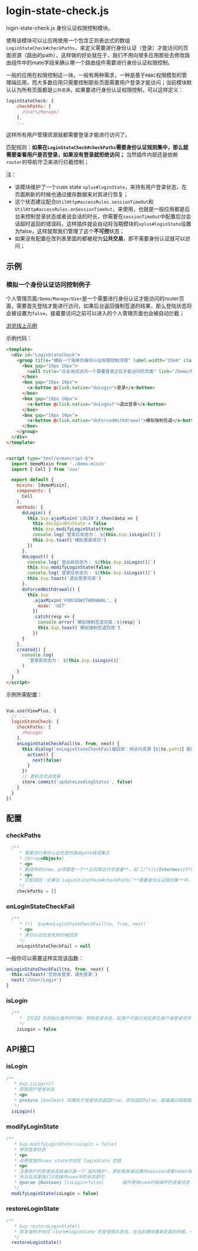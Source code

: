 # login-state-check.js

login-state-check.js 身份认证权限控制模块。

使用该模块可以让应用使用一个包含正则表达式的数组`LoginStateCheck#checkPaths`，来定义需要进行身份认证（登录）才能访问的页面资源（路由的path），这样做的好处就在于，我们不用向很多应用那些去修改路由组件中的mate字段来确认哪一个路由组件需要进行身份认证权限控制。

一般的应用在权限控制这一块，一般有两种需求，一种是基于`RBAC`权限模型的管理端应用，而大多数应用只需要控制那些页面需要用户登录才能访问；当前模块默认认为所有页面都是`公共资源`，如果要进行身份认证权限控制，可以这样定义：

```js
loginStateCheck: {
    checkPaths: [
      /User\/Manage/
    ],
    ...
```
这样所有用户管理资源就都需要登录才能进行访问了。

匹配规则：**如果在`LoginStateCheck#checkPaths`需要身份认证规则集中，那么就需要查看用户是否登录，如果没有登录就拒绝访问；**
当然插件内部还是依赖`router`的导航守卫来进行拦截控制；

注：

+ 该模块维护了一个vuex state `vplus#loginState`，来持有用户登录状态，在页面刷新的时候也通过缓存数据来对其进行恢复；
+ 这个状态建议配合`UtilHttp#accessRules.sessionTimeOut`和`UtilHttp#accessRules.onSessionTimeOut`，来使用，也就是一般应用都是后台来控制登录状态或者说会话的时长，你需要在`sessionTimeOut`中配置后台会话超时返回的错误码，这样插件就会自动将当期模块的`vplus#loginState`设置为false，这样就帮我们管理了这个**不可控**状态；
+ 如果没有配置在改列表里面的都被视为**公共交易**，即不需要身份认证就可以访问；

## 示例

### 模拟一个身份认证访问控制例子

个人管理页面`/Demo/Manage/User`是一个需要进行身份认证才能访问的router页面，需要首先登陆才能进行访问，如果后台返回强制签退的结果，那么登陆状态将会被设置为`false`，接着要访问之前可以进入的个人管理页面也会被自动拦截；

[浏览线上示例](http://vue_viewplus_demo.jiiiiiin.cn/Demo/LoginStateCheck)

示例代码：

```html
<template>
  <div id="LoginStateCheck">
    <group title="模拟一个简单的身份认证权限控制流程" label-width="15em" class="bottom-group">
      <box gap="10px 10px">
        <cell title="点击测试访问一个需要登录之后才能访问的页面" link="/Demo/Manage/User"></cell>
      </box>
      <box gap="10px 10px">
        <x-button @click.native="doLogin">登录</x-button>
      </box>
      <box gap="10px 10px">
        <x-button @click.native="doLogout">退出登录</x-button>
      </box>
      <box gap="10px 10px">
        <x-button @click.native="doForcedWithdrawal">模拟强制签退</x-button>
      </box>
    </group>
  </div>
</template>


<script type="text/ecmascript-6">
  import demoMixin from './demo-mixin'
  import { Cell } from 'vux'

  export default {
    mixins: [demoMixin],
    components: {
      Cell
    },
    methods: {
      doLogin() {
        this.$vp.ajaxMixin('LOGIN').then(data => {
          this.doLoginBtnState = false
          this.$vp.modifyLoginState(true)
          console.log(`登录后状态为： ${this.$vp.isLogin()}`)
          this.$vp.toast('模拟登录成功')
        })
      },
      doLogout() {
        console.log(`登出前状态为： ${this.$vp.isLogin()}`)
        this.$vp.modifyLoginState(false)
        console.log(`登录后状态为： ${this.$vp.isLogin()}`)
        this.$vp.toast('退出登录完成')
      },
      doForcedWithdrawal() {
        this.$vp
          .ajaxMixin('FORCEDWITHDRAWAL', {
            mode: 'GET'
          })
          .catch(resp => {
            console.error(`模拟强制签退完成：${resp}`)
            this.$vp.toast('模拟强制签退完成')
          })
      }
    },
    created() {
      console.log(
        `登录前状态为： ${this.$vp.isLogin()}`
      )
    }
  }
</script>
```

示例所需配置：
```js

Vue.use(ViewPlus, {
  // ...
  loginStateCheck: {
    checkPaths: [
      /Manage/
    ],
    onLoginStateCheckFail(to, from, next) {
      this.dialog(`onLoginStateCheckFail被回调：待访问资源【${to.path}】是需要登录才能访问，请先登录`, {
        action() {
          next(false)
        }
      })
      // 更新状态进度条
      store.commit('updateLoadingStatus', false)
    }
  }
})
```

## 配置

### checkPaths

```js
  /**
     * 需要进行身份认证检查的路由path路径集合
     * {Array<Object>}
     * <p>
     * 数组中的item，必须要是一个**正则表达式字面量**，如`[/^((\/Interbus)(?!\/SubMenu)\/.+)$/]`
     * <p>
     * 匹配规则：如果在`LoginStateCheck#checkPaths`**需要身份认证规则集**中，那么就需要查看用户是否登录，如果没有登录就拒绝访问
     */
    checkPaths = []
```

### onLoginStateCheckFail
```js
  /**
     * [*] `$vp#onLoginStateCheckFail(to, from, next)`
     * <p>
	 * 身份认证检查失败时被回调
     */
    onLoginStateCheckFail = null
```

一般你可以需要这样实现该函数：

```js
onLoginStateCheckFail(to, from, next) {
  this.uiToast('您尚未登录，请先登录')
  next('/User/Login')
}
```

### isLogin

```js
  /**
     * 【可选】在初始化插件的时候，预制登录状态，如用户可能已经在原生客户端登录完毕，故可以通过此配置来初始化用户状态相关信息；
     */
    isLogin = false
```

## API接口

### isLogin

```js
/**
   * $vp.isLogin()
   * 获取用户登录状态
   * <p>
   * @return {boolean} 如果处于登录状态返回true，否则返回false，直接通过获取插件vuex state中对应`loginState`的值
   */
  isLogin()
```

### modifyLoginState

```js
/**
   * $vp.modifyLoginState(isLogin = false)
   * 修改登录状态
   * <p>
   * 会修改插件vuex state中对应`loginState`的值
   * <p>
   * 注意用户的登录状态前端只是一个`临时维护`，即在服务端设置的session或者token有效期到了之后，服务端一般会返回**会话超时**这样的错误，故我们在`util-http`模块还对此作了预留处理，详见`utilHttp#accessRules.onSessionTimeOut`配置
   * 所以在这里我们只用操作vuex中的状态即可
   * @param {Boolean} [isLogin=false]       插件使用vuex时候维护的登录状态
   */
  modifyLoginState(isLogin = false)
```

### restoreLoginState

```js
/**
   * $vp.restoreLoginState()
   * 恢复插件中对应`store#loginState`的登录相关状态，在当前模块重新安装的时候，一般对应就是页面刷新的时候
   */
  restoreLoginState()
```

